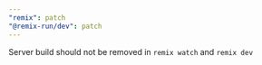 ```yaml
---
"remix": patch
"@remix-run/dev": patch
---
```


Server build should not be removed in `remix watch` and `remix dev` 
